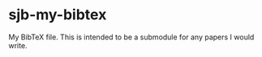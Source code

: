 sjb-my-bibtex
=============

My BibTeX file. This is intended to be a submodule for any papers I would write.
